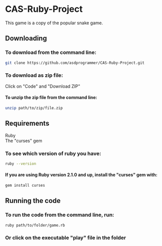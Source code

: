 # CAS-Ruby-Project
This game is a copy of the popular snake game.

## Downloading
### To download from the command line:
```bash
git clone https://github.com/asdprogrammer/CAS-Ruby-Project.git
```
### To download as zip file:
Click on "Code" and "Download ZIP"
#### To unzip the zip file from the command line:
```bash
unzip path/to/zip/file.zip
```

## Requirements
Ruby\
The "curses" gem
### To see which version of ruby you have:
```bash
ruby --version
```
#### If you are using Ruby version 2.1.0 and up, install the "curses" gem with:
```bash
gem install curses
```

## Running the code
### To run the code from the command line, run:
```bash
ruby path/to/folder/game.rb
```
### Or click on the executable "play" file in the folder
